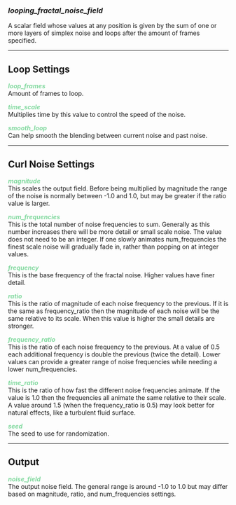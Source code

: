### ***looping_fractal_noise_field***
A scalar field whose values at any position is given by the sum of one or more layers of simplex noise and loops after the amount of frames specified.<br />

***
## Loop Settings
<span style="color:#82D99F">***loop_frames***</span>
<br />Amount of frames to loop.

<span style="color:#82D99F">***time_scale***</span>
<br />Multiplies time by this value to control the speed of the noise.

<span style="color:#82D99F">***smooth_loop***</span>
<br />Can help smooth the blending between current noise and past noise.

***
## Curl Noise Settings
<span style="color:#82D99F">***magnitude***</span>
<br />This scales the output field. Before being multiplied by magnitude the range of the noise is normally between -1.0 and 1.0, but may be greater if the ratio value is larger. 

<span style="color:#82D99F">***num_frequencies***</span>
<br />This is the total number of noise frequencies to sum. Generally as this number increases there will be more detail or small scale noise. The value does not need to be an integer. If one slowly animates num_frequencies the finest scale noise will gradually fade in, rather than popping on at integer values. 

<span style="color:#82D99F">***frequency***</span>
<br />This is the base frequency of the fractal noise. Higher values have finer detail. 

<span style="color:#82D99F">***ratio***</span>
<br />This is the ratio of magnitude of each noise frequency to the previous. If it is the same as frequency_ratio then the magnitude of each noise will be the same relative to its scale. When this value is higher the small details are stronger.

<span style="color:#82D99F">***frequency_ratio***</span>
<br />This is the ratio of each noise frequency to the previous. At a value of 0.5 each additional frequency is double the previous (twice the detail). Lower values can provide a greater range of noise frequencies while needing a lower num_frequencies. 

<span style="color:#82D99F">***time_ratio***</span>
<br />This is the ratio of how fast the different noise frequencies animate. If the value is 1.0 then the frequencies all animate the same relative to their scale. A value around 1.5 (when the frequency_ratio is 0.5) may look better for natural effects, like a turbulent fluid surface. 

<span style="color:#82D99F">***seed***</span>
<br />The seed to use for randomization.

***
## Output
<span style="color:#82D99F">***noise_field***</span>
<br />The output noise field. The general range is around -1.0 to 1.0 but may differ based on magnitude, ratio, and num_frequencies settings. 

